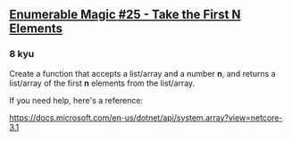 <h2><a href=https://www.codewars.com/kata/545afd0761aa4c3055001386/train/csharp target="_blank">Enumerable Magic #25 - Take the First N Elements</a></h2><h3>8 kyu</h3><p>Create a function that accepts a list/array and a number <strong>n</strong>, and returns a list/array of the first <strong>n</strong> elements from the list/array.</p><p>If you need help, here's a reference:</p><p><a href="https://docs.microsoft.com/en-us/dotnet/api/system.array?view=netcore-3.1" data-turbolinks="false" target="_blank">https://docs.microsoft.com/en-us/dotnet/api/system.array?view=netcore-3.1</a></p>